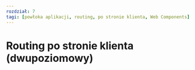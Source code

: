 ```yaml
---
rozdział: 7
tagi: [powłoka aplikacji, routing, po stronie klienta, Web Components]
---
```


# Routing po stronie klienta (dwupoziomowy)

 
